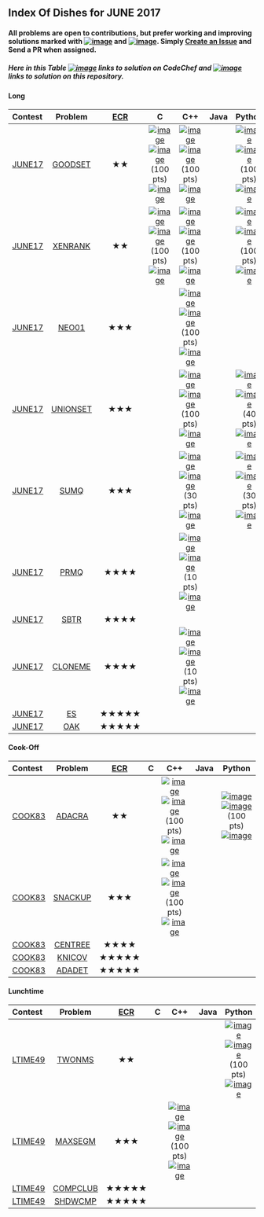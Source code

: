 ## Index Of Dishes for JUNE 2017

#### All problems are open to contributions, but prefer working and improving solutions marked with [![image](../img/WA.png)](#) and [![image](../img/TLE.png)](#). Simply [Create an Issue](https://github.com/iiitv/ChefLib/issues/new) and Send a PR when assigned.

##### Here in this Table [![image](../img/CC.png)](#) links to solution on CodeChef and [![image](../img/GH.png)](#) links to solution on this repository.

<a name="long"></a>
#### Long

| Contest | Problem | [ECR](#ecr) | C | C++ | Java | Python |
|:--------------|:----------------:|:----------------:|:----------------:|:----------------:|:-----------------:|:-----------------:|
| [JUNE17](https://www.codechef.com/JUNE17) | [GOODSET](https://www.codechef.com/JUNE17/problems/GOODSET) | ★★ | [![image](../img/GH.png)](JUNE/JUNE17/GOODSET/GOODSET.c)  [![image](../img/CC.png)](https://www.codechef.com/viewsolution/14053097) (100 pts) [![image](../img/AC.png)](#) | [![image](../img/GH.png)](JUNE/JUNE17/GOODSET/GOODSET.cpp)  [![image](../img/CC.png)](https://www.codechef.com/viewsolution/13990045) (100 pts) [![image](../img/AC.png)](#) | | [![image](../img/GH.png)](JUNE/JUNE17/GOODSET/GOODSET.py)  [![image](../img/CC.png)](https://www.codechef.com/viewsolution/13983894) (100 pts) [![image](../img/AC.png)](#) |
| [JUNE17](https://www.codechef.com/JUNE17) | [XENRANK](https://www.codechef.com/JUNE17/problems/XENRANK) | ★★ | [![image](../img/GH.png)](JUNE/JUNE17/XENRANK/XENRANK.c)  [![image](../img/CC.png)](https://www.codechef.com/viewsolution/14067724) (100 pts) [![image](../img/AC.png)](#) | [![image](../img/GH.png)](JUNE/JUNE17/XENRANK/XENRANK.cpp)  [![image](../img/CC.png)](https://www.codechef.com/viewsolution/13995543) (100 pts) [![image](../img/AC.png)](#) | | [![image](../img/GH.png)](JUNE/JUNE17/XENRANK/XENRANK.py)  [![image](../img/CC.png)](https://www.codechef.com/viewsolution/13986151) (100 pts) [![image](../img/AC.png)](#) |
| [JUNE17](https://www.codechef.com/JUNE17) | [NEO01](https://www.codechef.com/JUNE17/problems/NEO01) | ★★★ | | [![image](../img/GH.png)](JUNE/JUNE17/NEO01/NEO01.cpp)  [![image](../img/CC.png)](https://www.codechef.com/viewsolution/14083418) (100 pts) [![image](../img/AC.png)](#) | | |
| [JUNE17](https://www.codechef.com/JUNE17) | [UNIONSET](https://www.codechef.com/JUNE17/problems/UNIONSET) | ★★★ | | [![image](../img/GH.png)](JUNE/JUNE17/UNIONSET/UNIONSET.cpp)  [![image](../img/CC.png)](https://www.codechef.com/viewsolution/14043562) (100 pts) [![image](../img/AC.png)](#) | | [![image](../img/GH.png)](JUNE/JUNE17/UNIONSET/UNIONSET.py)  [![image](../img/CC.png)](https://www.codechef.com/viewsolution/14042608) (40 pts) [![image](../img/TLE.png)](#) |
| [JUNE17](https://www.codechef.com/JUNE17) | [SUMQ](https://www.codechef.com/JUNE17/problems/SUMQ) | ★★★ | | [![image](../img/GH.png)](JUNE/JUNE17/SUMQ/SUMQ.cpp)  [![image](../img/CC.png)](https://www.codechef.com/viewsolution/14114749) (30 pts) [![image](../img/TLE.png)](#) | | [![image](../img/GH.png)](JUNE/JUNE17/SUMQ/SUMQ.py)  [![image](../img/CC.png)](https://www.codechef.com/viewsolution/14058942) (30 pts) [![image](../img/TLE.png)](#) |
| [JUNE17](https://www.codechef.com/JUNE17) | [PRMQ](https://www.codechef.com/JUNE17/problems/PRMQ) | ★★★★ | | [![image](../img/GH.png)](JUNE/JUNE17/PRMQ/PRMQ.cpp)  [![image](../img/CC.png)](https://www.codechef.com/viewsolution/14084951) (10 pts) [![image](../img/TLE.png)](#) | | |
| [JUNE17](https://www.codechef.com/JUNE17) | [SBTR](https://www.codechef.com/JUNE17/problems/SBTR) | ★★★★ | | | | |
| [JUNE17](https://www.codechef.com/JUNE17) | [CLONEME](https://www.codechef.com/JUNE17/problems/CLONEME) | ★★★★ | | [![image](../img/GH.png)](JUNE/JUNE17/CLONEME/CLONEME.cpp)  [![image](../img/CC.png)](https://www.codechef.com/viewsolution/14044326) (10 pts) [![image](../img/TLE.png)](#) | | |
| [JUNE17](https://www.codechef.com/JUNE17) | [ES](https://www.codechef.com/JUNE17/problems/ES) | ★★★★★ | | | | |
| [JUNE17](https://www.codechef.com/JUNE17) | [OAK](https://www.codechef.com/JUNE17/problems/OAK) | ★★★★★ | | | | |

<a name="cook"></a>
#### Cook-Off

| Contest | Problem | [ECR](#ecr) | C | C++ | Java | Python |
|:--------------|:----------------:|:----------------:|:----------------:|:----------------:|:-----------------:|:-----------------:|
| [COOK83](https://www.codechef.com/COOK83) | [ADACRA](https://www.codechef.com/COOK83/problems/ADACRA) | ★★ | | [![image](../img/GH.png)](JUNE/COOK83/ADACRA/ADACRA.cpp)  [![image](../img/CC.png)](https://www.codechef.com/viewsolution/14279136) (100 pts) [![image](../img/AC.png)](#) | | [![image](../img/GH.png)](JUNE/COOK83/ADACRA/ADACRA.py)  [![image](../img/CC.png)](https://www.codechef.com/viewsolution/14278836) (100 pts) [![image](../img/AC.png)](#) |
| [COOK83](https://www.codechef.com/COOK83) | [SNACKUP](https://www.codechef.com/COOK83/problems/SNACKUP) | ★★★ | | [![image](../img/GH.png)](JUNE/COOK83/SNACKUP/SNACKUP.cpp)  [![image](../img/CC.png)](https://www.codechef.com/viewsolution/14281072) (100 pts) [![image](../img/AC.png)](#) | | |
| [COOK83](https://www.codechef.com/COOK83) | [CENTREE](https://www.codechef.com/COOK83/problems/CENTREE) | ★★★★ | | | | |
| [COOK83](https://www.codechef.com/COOK83) | [KNICOV](https://www.codechef.com/COOK83/problems/KNICOV) | ★★★★★ | | | | |
| [COOK83](https://www.codechef.com/COOK83) | [ADADET](https://www.codechef.com/COOK83/problems/ADADET) | ★★★★★ | | | | |

<a name="ltime"></a>
#### Lunchtime

| Contest | Problem | [ECR](#ecr) | C | C++ | Java | Python |
|:--------------|:----------------:|:----------------:|:----------------:|:----------------:|:-----------------:|:-----------------:|
| [LTIME49](https://www.codechef.com/LTIME49) | [TWONMS](https://www.codechef.com/LTIME49/problems/TWONMS) | ★★ | | | | [![image](../img/GH.png)](JUNE/LTIME49/TWONMS/TWONMS.py)  [![image](../img/CC.png)](https://www.codechef.com/viewsolution/14322647) (100 pts) [![image](../img/AC.png)](#) |
| [LTIME49](https://www.codechef.com/LTIME49) | [MAXSEGM](https://www.codechef.com/LTIME49/problems/MAXSEGM) | ★★★ | | [![image](../img/GH.png)](JUNE/LTIME49/MAXSEGM/MAXSEGM.cpp)  [![image](../img/CC.png)](https://www.codechef.com/viewsolution/14326828) (100 pts) [![image](../img/AC.png)](#) | | |
| [LTIME49](https://www.codechef.com/LTIME49) | [COMPCLUB](https://www.codechef.com/LTIME49/problems/COMPCLUB) | ★★★★★ | | | | |
| [LTIME49](https://www.codechef.com/LTIME49) | [SHDWCMP](https://www.codechef.com/LTIME49/problems/SHDWCMP) | ★★★★★ | | | | |

